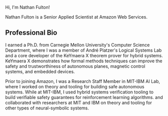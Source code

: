Hi, I'm Nathan Fulton!

 Nathan Fulton is a Senior Applied Scientist at Amazon Web Services.

## Professional Bio

I earned a Ph.D. from Carnegie Mellon University's Computer Science Department, where I was a member of André Platzer's 
Logical Systems Lab and a core developer of the KeYmaera X theorem prover for hybrid systems. 
KeYmaera X demonstrates how formal methods techniques can improve the safety and trustworthiness of autonomous planes, 
magnetic control systems, and embedded devices.

Prior to joining Amazon, I was a Research Staff Member in MIT-IBM AI Lab, where I worked on theory and tooling for 
building safe autonomous systems. While at MIT-IBM, I used hybrid systems verification tooling to build verifiable 
safety guarantees for reinforcement learning algorithms. and collaborated with researchers at MIT and IBM on theory and 
tooling for other types of neural-symbolic systems.
